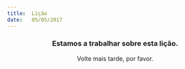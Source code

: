 ```yaml
---
title:  Lição
date:   05/05/2017
---
```


### <center>Estamos a trabalhar sobre esta lição.</center>
<center>Volte mais tarde, por favor.</center>